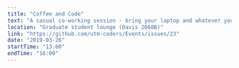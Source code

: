 ```yaml
---
title: "Coffee and Code"
text: "A casual co-working session - bring your laptop and whatever you're working on!"
location: "Graduate student lounge (Davis 2068B)"
link: "https://github.com/utm-coders/Events/issues/23"
date: "2019-03-26"
startTime: "13:00"
endTime: "16:00"
---
```

